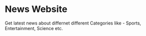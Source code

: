 <h1> News Website </h1>
Get latest news about differnet different Categories like - Sports, Entertainment, Science etc. 
